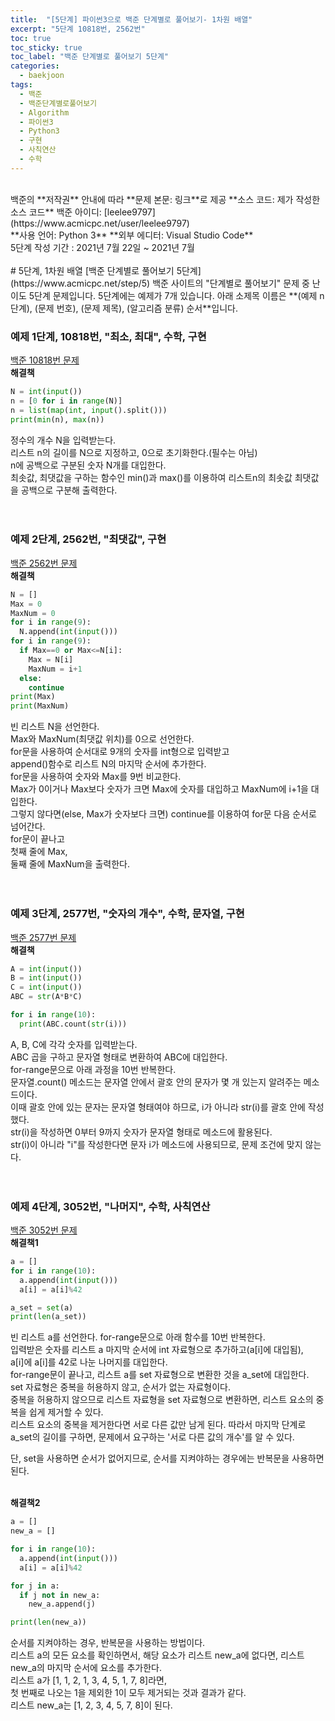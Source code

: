 ```yaml
---
title:  "[5단계] 파이썬3으로 백준 단계별로 풀어보기- 1차원 배열"
excerpt: "5단계 10818번, 2562번"
toc: true
toc_sticky: true
toc_label: "백준 단계별로 풀어보기 5단계"
categories:
  - baekjoon
tags:
  - 백준
  - 백준단계별로풀어보기
  - Algorithm
  - 파이썬3
  - Python3
  - 구현
  - 사칙연산
  - 수학
---
```

<br>
백준의 **저작권** 안내에 따라   
**문제 본문: 링크**로 제공   
**소스 코드: 제가 작성한 소스 코드**   
백준 아이디: [leelee9797](https://www.acmicpc.net/user/leelee9797)  
<br>
**사용 언어: Python 3**  
**외부 에디터: Visual Studio Code**  
<br>
5단계 작성 기간 : 2021년 7월 22일 ~ 2021년 7월 
<br>
<br>
# 5단계, 1차원 배열  
[백준 단계별로 풀어보기 5단계](https://www.acmicpc.net/step/5)  
백준 사이트의 "단계별로 풀어보기" 문제 중 난이도 5단계 문제입니다.  
5단계에는 예제가 7개 있습니다.  
아래 소제목 이름은  
**(예제 n단계), (문제 번호), (문제 제목), (알고리즘 분류) 순서**입니다.  
<br>


### 예제 1단계, 10818번, "최소, 최대", 수학, 구현  
[백준 10818번 문제](https://www.acmicpc.net/problem/10818)  
**해결책**  
```python
N = int(input())
n = [0 for i in range(N)]
n = list(map(int, input().split()))
print(min(n), max(n))
```
정수의 개수 N을 입력받는다.  
리스트 n의 길이를 N으로 지정하고, 0으로 초기화한다.(필수는 아님)  
n에 공백으로 구분된 숫자 N개를 대입한다.  
최솟값, 최댓값을 구하는 함수인 min()과 max()를 이용하여 리스트n의 최솟값 최댓값을 공백으로 구분해 출력한다.  
<br>
<br>
### 예제 2단계, 2562번, "최댓값", 구현  
[백준 2562번 문제](https://www.acmicpc.net/problem/2562)  
**해결책**  
```python
N = []
Max = 0
MaxNum = 0
for i in range(9):
  N.append(int(input()))
for i in range(9):
  if Max==0 or Max<=N[i]:
    Max = N[i]
    MaxNum = i+1
  else:
    continue
print(Max)
print(MaxNum)
```
빈 리스트 N을 선언한다.  
Max와 MaxNum(최댓값 위치)를 0으로 선언한다.  
for문을 사용하여 순서대로 9개의 숫자를 int형으로 입력받고  
append()함수로 리스트 N의 마지막 순서에 추가한다.  
for문을 사용하여 숫자와 Max를 9번 비교한다.  
Max가 0이거나 Max보다 숫자가 크면 Max에 숫자를 대입하고 MaxNum에 i+1을 대입한다.  
그렇지 않다면(else, Max가 숫자보다 크면) continue를 이용하여 for문 다음 순서로 넘어간다.  
for문이 끝나고  
첫째 줄에 Max,  
둘째 줄에 MaxNum을 출력한다.  
<br>
<br>
### 예제 3단계, 2577번, "숫자의 개수", 수학, 문자열, 구현  
[백준 2577번 문제](https://www.acmicpc.net/problem/2577)  
**해결책**  
```python
A = int(input())
B = int(input())
C = int(input())
ABC = str(A*B*C)

for i in range(10):
  print(ABC.count(str(i)))
```
A, B, C에 각각 숫자를 입력받는다.  
ABC 곱을 구하고 문자열 형태로 변환하여 ABC에 대입한다.  
for-range문으로 아래 과정을 10번 반복한다.  
문자열.count() 메소드는 문자열 안에서 괄호 안의 문자가 몇 개 있는지 알려주는 메소드이다.  
이때 괄호 안에 있는 문자는 문자열 형태여야 하므로, i가 아니라 str(i)를 괄호 안에 작성했다.    
str(i)을 작성하면 0부터 9까지 숫자가 문자열 형태로 메소드에 활용된다.  
str(i)이 아니라 "i"를 작성한다면 문자 i가 메소드에 사용되므로, 문제 조건에 맞지 않는다.  
<br>
<br>
### 예제 4단계, 3052번, "나머지", 수학, 사칙연산   
[백준 3052번 문제](https://www.acmicpc.net/problem/3052)  
**해결책1**  
```python
a = []
for i in range(10):
  a.append(int(input()))
  a[i] = a[i]%42

a_set = set(a)
print(len(a_set))
```
빈 리스트 a를 선언한다.
for-range문으로 아래 함수를 10번 반복한다.  
입력받은 숫자를 리스트 a 마지막 순서에 int 자료형으로 추가하고(a[i]에 대입됨),  
a[i]에 a[i]를 42로 나눈 나머지를 대입한다.  
for-range문이 끝나고, 리스트 a를 set 자료형으로 변환한 것을 a_set에 대입한다.  
set 자료형은 중복을 허용하지 않고, 순서가 없는 자료형이다.  
중복을 허용하지 않으므로 리스트 자료형을 set 자료형으로 변환하면, 리스트 요소의 중복을 쉽게 제거할 수 있다.  
리스트 요소의 중복을 제거한다면 서로 다른 값만 남게 된다.
따라서 마지막 단계로 a_set의 길이를 구하면, 문제에서 요구하는 '서로 다른 값의 개수'를 알 수 있다.

단, set을 사용하면 순서가 없어지므로, 순서를 지켜야하는 경우에는 반복문을 사용하면 된다.  
<br>

**해결책2**   
```python
a = []
new_a = []

for i in range(10):
  a.append(int(input()))
  a[i] = a[i]%42

for j in a:
  if j not in new_a:
    new_a.append(j)

print(len(new_a))
```
순서를 지켜야하는 경우, 반복문을 사용하는 방법이다.  
리스트 a의 모든 요소를 확인하면서, 해당 요소가 리스트 new_a에 없다면, 리스트 new_a의 마지막 순서에 요소를 추가한다.  
리스트 a가 [1, 1, 2, 1, 3, 4, 5, 1, 7, 8]라면,  
첫 번째로 나오는 1을 제외한 1이 모두 제거되는 것과 결과가 같다.  
리스트 new_a는 [1, 2, 3, 4, 5, 7, 8]이 된다.   
<br>
<br>

